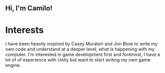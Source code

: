 ## Hi, I'm Camilo!
# Interests
I have been heavily inspired by Casey Muratori and Jon Blow to write my own code and understand at a deeper level, what is happening with my computer.
I'm interested in game development first and foremost, I have a lot of of experience with Unity but want to start writing my own game engine.

